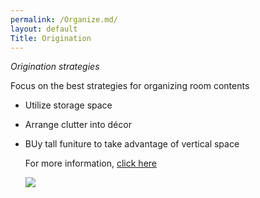 ```yaml
---
permalink: /Organize.md/
layout: default
Title: Origination 
---
```


_Origination strategies_

Focus on the best strategies for organizing room contents 
			
- Utilize storage space
- Arrange clutter into décor 
- BUy tall funiture to take advantage of vertical space 
	
     For more information, [click here ](http://www.popsugar.com/smart-living/Bedroom-Organization-Tips-22309085?stream_view=1#photo-22309094)
	 
	

    ![](https://lh5.googleusercontent.com/-opOJJQWDcILlp3_O9UrI29JI5B8bGc_zdNQzjbcY-tq0NhFZ-2IAsUmY9o-AmLQIjL56l7NW7tFIeQ=w2160-h1171)
